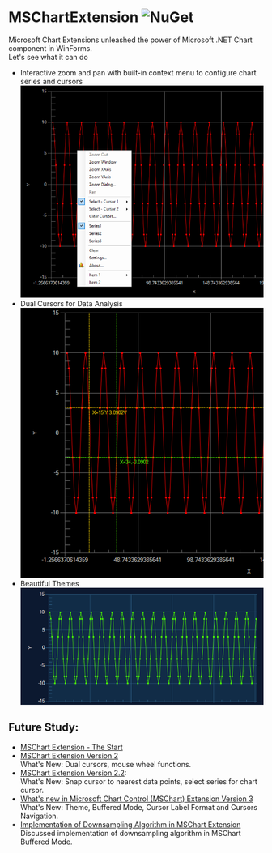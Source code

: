 # MSChartExtension ![NuGet](https://img.shields.io/nuget/v/Mschartextension)
Microsoft Chart Extensions unleashed the power of Microsoft .NET Chart component in WinForms.</br>
Let's see what it can do
- Interactive zoom and pan with built-in context menu to configure chart series and cursors</br>
![Context menu with Zoom and Pan controls](/Doc/Images/ContextMenu.png?raw=true)</br>
- Dual Cursors for Data Analysis</br>
![Dual Cursors](/Doc/Images/DualCursors.PNG?raw=true)</br>
- Beautiful Themes</br>
![Themes](/Doc/Images/Theme.PNG?raw=true)</br>


## Future Study:
- [MSChart Extension - The Start](https://www.codearteng.com/2012/05/mschart-extension-zoom-and-pan-controls.html)
- [MSChart Extension Version 2](https://www.codearteng.com/2016/08/mschart-extension-v2.html)</br>
  What's New: Dual cursors, mouse wheel functions.
- [MSChart Extension Version 2.2](https://www.codearteng.com/2019/02/mschart-extension-zoom-and-pan-control.html):</br>
  What's New: Snap cursor to nearest data points, select series for chart cursor.
- [What's new in Microsoft Chart Control (MSChart) Extension Version 3 ](https://www.codearteng.com/2020/07/whats-new-in-microsoft-chart-control.html)</br>
  What's New: Theme, Buffered Mode, Cursor Label Format and Cursors Navigation.
- [Implementation of Downsampling Algorithm in MSChart Extension ](https://www.codearteng.com/2020/08/implementation-of-downsampling.html)</br>
  Discussed implementation of downsampling algorithm in MSChart Buffered Mode.
  

